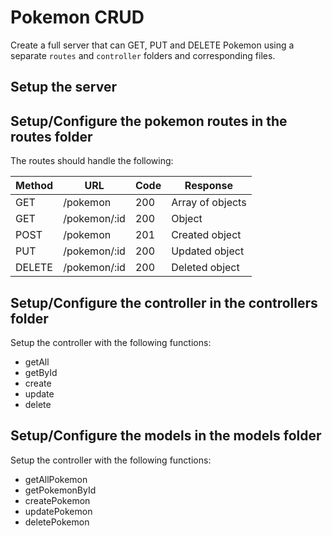 # Pokemon CRUD

Create a full server that can GET, PUT and DELETE Pokemon using a separate `routes` and `controller` folders and corresponding files. 

## Setup the server

## Setup/Configure the pokemon routes in the routes folder

The routes should handle the following:

| Method | URL       | Code | Response         |
| ------ | --------- | ---- | ---------------- |
| GET    | /pokemon     | 200  | Array of objects |
| GET    | /pokemon/:id | 200  | Object           |
| POST   | /pokemon     | 201  | Created object   |
| PUT    | /pokemon/:id | 200  | Updated object   |
| DELETE | /pokemon/:id | 200  | Deleted object   |

## Setup/Configure the controller in the controllers folder

Setup the controller with the following functions:

- getAll
- getById
- create
- update
- delete

## Setup/Configure the models in the models folder

Setup the controller with the following functions:

- getAllPokemon
- getPokemonById
- createPokemon
- updatePokemon
- deletePokemon
